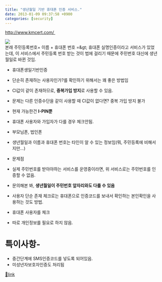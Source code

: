 ```yaml
---
title: "생년월일 기반 휴대폰 인증 서비스."
date: 2013-01-09 09:37:58 +0900
categories: [security]
---
```


http://www.kmcert.com/ 

  
![](http://www.realscan.co.kr/mail/ad/_cert/20121030/IAD12001/images/popup_121231.jpg)  
본래 주민등록번호+ 이름 + 휴대폰 번호 =&amp;gt; 휴대폰 실명인증이라고 서비스가 있었는데, 이 서비스에서 주민등록 번호 받는 것이 법에 걸리기 때문에 주민번호 대신에 생년월일로 바뀐 것임.  
  
- 휴대폰생일기반인증
- 단순히 존재하는 사용자인가?를 확인하기 위해서는 꽤 좋은 방법임
- CI값이 같이 존재하므로, **중복가입 방지**로 사용할 수 있음.
- 문제는 다른 인증수단을 같이 사용할 때 CI값이 없다면? 중복 가입 방지 불가
- 현재 가능한건 **I-PIN뿐**


- 휴대폰 사용자와 가입자가 다를 경우 체크안됨.
- 부모님폰, 법인폰

- 생년월일과 이름과 휴대폰 번호는 타인이 알 수 있는 정보임(뭐, 주민등록에 비해서지만...)
- 문제점
- 실제 주민번호를 받아야하는 서비스를 운영중이라면, 위 서비스로는 주민번호를 인증할 수 없음.
- 문의해본 봐, **생년월일이 주민번호 앞자리와도 다를 수 있음**



- 사용자 단순 존재 체크로는 휴대폰으로 인증코드를 보내서 확인하는 본인확인을 사용하는 것도 방법.
- 휴대폰 사용자를 체크
- 따로 개인정보를 필요로 하지 않음.


  
# 특이사항- 
- 중간단계에 SMS인증코드를 넣도록 되어있음.
- 미성년자보호자인증도 처리됨

  



[🔗link](http://www.mins01.com/mh/tech/read/812)